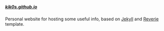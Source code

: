 ##### [kik0s.github.io](https://kik0s.github.io)

Personal website for hosting some useful info, based on [Jekyll](https://jekyllrb.com) and [Reverie](https://github.com/amitmerchant1990/reverie) template. 